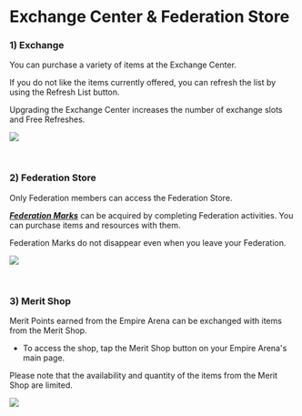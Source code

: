 # Exchange Center & Federation Store

### 1) Exchange

 You can purchase a variety of items at the Exchange Center.

If you do not like the items currently offered, you can refresh the list by using the Refresh List button.

Upgrading the Exchange Center increases the number of exchange slots and Free Refreshes.

![](http://astrokings.s3.amazonaws.com/html/img/help/105_001listrefresh.jpg)

<br>

### 2) Federation Store

 Only Federation members can access the Federation Store.

[***<u>Federation Marks</u>***](eng/607fedcontribution#Federation-Contribution) can be acquired by completing Federation activities. You can purchase items and resources with them.

Federation Marks do not disappear even when you leave your Federation.

![](http://astrokings.s3.amazonaws.com/html/img/help/105_002fedstore.jpg)

<br>

### 3) Merit Shop

Merit Points earned from the Empire Arena can be exchanged with items from the Merit Shop. 
 - To access the shop, tap the Merit Shop button on your Empire Arena's main page.<br>

Please note that the availability and quantity of the items from the Merit Shop are limited. 

![](https://astrokings.s3.ap-northeast-2.amazonaws.com/html/img/help/1500_12.jpg)